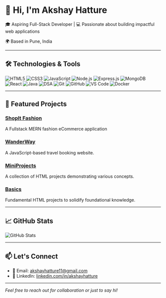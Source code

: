 # 👋 Hi, I'm Akshay Hatture

🎓 Aspiring Full-Stack Developer | 💻 Passionate about building impactful web applications

🌍 Based in Pune, India

---

## 🛠️ Technologies & Tools

![HTML5](https://img.shields.io/badge/-HTML5-E34F26?style=flat&logo=html5&logoColor=white)
![CSS3](https://img.shields.io/badge/-CSS3-1572B6?style=flat&logo=css3)
![JavaScript](https://img.shields.io/badge/-JavaScript-F7DF1E?style=flat&logo=javascript&logoColor=black)
![Node.js](https://img.shields.io/badge/-Node.js-339933?style=flat&logo=node.js&logoColor=white)
![Express.js](https://img.shields.io/badge/-Express.js-000000?style=flat&logo=express&logoColor=white)
![MongoDB](https://img.shields.io/badge/-MongoDB-47A248?style=flat&logo=mongodb&logoColor=white)
![React](https://img.shields.io/badge/-React-61DAFB?style=flat&logo=react&logoColor=black)
![Java](https://img.shields.io/badge/-Java-007396?style=flat&logo=java&logoColor=white)
![DSA](https://img.shields.io/badge/-Data%20Structures%20&%20Algorithms-0A0A0A?style=flat&logo=codeforces&logoColor=white)
![Git](https://img.shields.io/badge/-Git-F05032?style=flat&logo=git&logoColor=white)
![GitHub](https://img.shields.io/badge/-GitHub-181717?style=flat&logo=github&logoColor=white)
![VS Code](https://img.shields.io/badge/-VS%20Code-007ACC?style=flat&logo=visual-studio-code&logoColor=white)
![Docker](https://img.shields.io/badge/-Docker-2496ED?style=flat&logo=docker&logoColor=white)

---

## 📂 Featured Projects

### [ShopIt Fashion](https://github.com/akshayhatture/ShopIt)
A Fullstack MERN fashion eCommerce application

### [WanderWay](https://github.com/akshayhatture/WanderWay)
A JavaScript-based travel booking website.

### [MiniProjects](https://github.com/akshayhatture/MiniProjects)
A collection of HTML projects demonstrating various concepts.

### [Basics](https://github.com/akshayhatture/Basics)
Fundamental HTML projects to solidify foundational knowledge.

---

## 📈 GitHub Stats

![GitHub Stats](https://github-readme-stats.vercel.app/api?username=akshayhatture&show_icons=true&theme=radical)

---

## 📫 Let's Connect

- 📧 Email: [akshayhatture11@gmail.com](mailto:akshayhatture11@gmail.com)
- 💼 LinkedIn: [linkedin.com/in/akshayhatture](https://www.linkedin.com/in/akshayhatture)

---

*Feel free to reach out for collaboration or just to say hi!*
